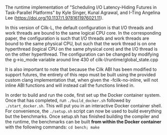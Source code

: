 The runtime implementation of "Scheduling I/O Latency-Hiding Futures in Task-Parallel Platforms" by Kyle Singer, Kunal Agrawal, and I-Ting Angelina Lee (https://doi.org/10.1137/1.9781611976021.11).

In this version of Cilk-L, the default configuration is that I/O threads and work threads are bound to the same logical CPU core.
In the corresponding paper, the configuration is such that I/O threads and work threads are bound to the same physical CPU, but
such that the work thread is on one hyperthread (logical CPU on the same physical core) and the I/O thread is on the other hyperthread.
The configuration can be changed by modifying the g-\>io\_mode variable around line 430 of cilk-l/runtime/global\_state.cpp

It is also important to note that because the Cilk ABI has been modified to support futures, the entirety of this repo must be built
using the provided custom clang implementation that, when given the -fcilk-no-inline, will not inline ABI functions and will instead
call the functions linked in.

In order to build and run the code, first set up the Docker container system. Once that has completed, run `./build_docker.sh` followed by `./start_docker.sh`. This will put you in an interactive Docker container shell. For convenience, the `./setup.sh` script can now be used to build everything but the benchmarks. Once setup.sh has finished building the compiler and the runtime, the benchmarks can be built **from within the Docker container** with the following commands:
`cd bench; make`
